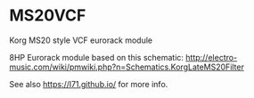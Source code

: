 # MS20VCF
Korg MS20 style VCF eurorack module

8HP Eurorack module based on this schematic: http://electro-music.com/wiki/pmwiki.php?n=Schematics.KorgLateMS20Filter

See also https://l71.github.io/ for more info.

